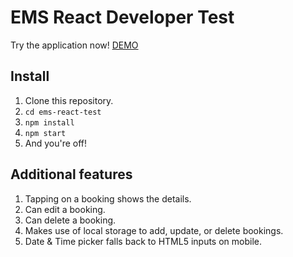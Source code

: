 
# EMS React Developer Test

Try the application now! [DEMO](https://shanewwarren.github.io/ems-react-test/)

## Install

1. Clone this repository.
2. `cd ems-react-test`
3. `npm install`
4. `npm start`
5. And you're off!

## Additional features

1.  Tapping on a booking shows the details.
2.  Can edit a booking.
3.  Can delete a booking.
4.  Makes use of local storage to add, update, or delete bookings.
5.  Date & Time picker falls back to HTML5 inputs on mobile.

